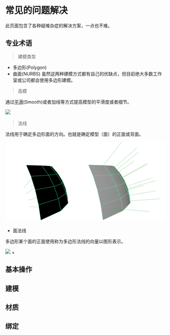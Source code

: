 # 常见的问题解决

此页面包含了各种疑难杂症的解决方案，一点也不难。


## 专业术语

> 建模类型
+ 多边形(Polygon)
+ 曲面(NURBS)
虽然这两种建模方式都有自己的优缺点，但目前绝大多数工作室或公司都会使用多边形建模。

> 高模

通过[平滑](https://help.autodesk.com/view/MAYAUL/2020/CHS/?guid=GUID-DF6EC285-5436-4FF1-A402-3498014BDE74)(Smooth)或者加线等方式提高模型的平滑度或者细节。

![](https://help.autodesk.com/cloudhelp/2020/CHS/Maya-GettingStarted/images/GUID-5439DA76-275B-4830-B5BA-4A8983B8B286.png)

> 法线

法线用于确定多边形面的方向。也就是确定模型（面）的正面或背面。

![](https://github.com/narutozb/StudyZALE/blob/master/Maya/images/%E9%9D%A2%E6%B3%95%E7%BA%BF_%E6%AD%A3%E5%8F%8D%E9%9D%A2%E5%AF%B9%E6%AF%94.PNG?raw=true)

+ 面法线

多边形某个面的正面使用称为多边形法线的向量以图形表示。

![](https://help.autodesk.com/cloudhelp/2020/CHS/Maya-Modeling/images/GUID-E0389470-8DCE-45B2-8952-D293E3398E38.png)
+ 

## 基本操作

## 建模

## 材质

## 绑定

## 